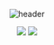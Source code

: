 <div align='center'>

  ![header](https://capsule-render.vercel.app/api?type=waving&color=auto&height=250&section=header&text=SUN%20the%20bolt&fontSize=60&animation=fadeIn)


  <img src="https://img.shields.io/badge/java-007396.svg?&style=for-the-badge&logo=openjdk&logoColor=white"/>
  <img src="https://img.shields.io/badge/python-3776AB?style=for-the-badge&logo=python&logoColor=white"/>
</div>


<!--
**qiosion/qiosion** is a ✨ _special_ ✨ repository because its `README.md` (this file) appears on your GitHub profile.

Here are some ideas to get you started:

- 🔭 I’m currently working on ...
- 🌱 I’m currently learning ...
- 👯 I’m looking to collaborate on ...
- 🤔 I’m looking for help with ...
- 💬 Ask me about ...
- 📫 How to reach me: ...
- 😄 Pronouns: ...
- ⚡ Fun fact: ...


- 뱃지
  https://shields.io/ 여기서 틀 가져와서
  https://simpleicons.org/ 여기서 아이콘 찾음
  
  <img src="https://img.shields.io/badge/아이콘내용(원하는대로)-아이콘바탕색(샵없이)?style=스타일&logo=로고이름&logoColor=white"/>
  - style 은 plastic / flat / flat-square / for-the-badge / social 5가지종류가 있음

  <img src="https://img.shields.io/badge/aws-232F3E?style=flat&logo=amazonaws&logoColor=white"/>

  

- 많이 사용하는 언어 https://github.com/anuraghazra/github-readme-stats
  [![Top Langs](https://github-readme-stats.vercel.app/api/top-langs/?username=깃허브아이디&langs_count=8)](https://github.com/깃허브아이디/github-readme-stats)
  또는
  [![Top Langs](https://github-readme-stats.vercel.app/api/top-langs/?username=깃허브아이디&layout=compact)](https://github.com/깃허브아이디/github-readme-stats)

- 깃허브 상태 https://github.com/anuraghazra/github-readme-stats
  ![Anurag's GitHub stats](https://github-readme-stats.vercel.app/api?username=깃허브아이디&show_icons=true&theme=테마)
  - theme 는 dark / radical / merko / gruvbox / tokyonight / onedark / cobalt / synthwave / highcontrast / dracula

- 깃허브 방문자수 https://hits.seeyoufarm.com/
  여기서 target url 설정한 뒤 검정색 박스 3개중 첫번째거 복붙

- 백준 티어 https://github.com/mazassumnida/mazassumnida

- 헤더 및 푸터 https://github.com/kyechan99/capsule-render
  ![header](https://capsule-render.vercel.app/api?type=wave&color=auto&height=300&section=header&text=capsule%20render&fontSize=90)
  - type : 어느 타입으로 할건지
    wave / egg / shark / slice / rect / soft / rounded / cylinder / waving / transparent
  - color : 배경색 (auto)
  - height : 높이
  - section : 헤더로 할건지 푸터로 할건지
  - text : 내용, 띄어쓰기를 하고 싶으면 %20를 사용해야한다. 예를 들어 "깃 허브"를 쓰려면 "깃%20허브"가 되어야한다.
  - fontSize : 글씨 크기
  - 그외에도 Desc, 텍스트 위치, desx위치 등 다양한 것들이 있다.


- 링크
  <a href="url" > 텍스트나 뱃지 </a>

- 중간정렬 <div align=center>

- 코드블록
  ``` 뒤에 자신이 원하는 언어 작성
  - 예) ```java
        코드내용
        ```

- *기울임* 또는 _기울임_

- **굵음** 또는 __굵음__

- ~~취소선~~

- > 인용글 1
  > > 인용글 2
  > > > 인용글 3

- 글머리기호
  + 목록 1
    + 목록 1-1
      + 목록 1-1-1
  * 목록 1
  - 목록 1

- 수평선, 구분선 --- 또는 *** 또는 ___

- 이미지 ![텍스트](이미지주소링크)


###  프로젝트
- [CBOX](https://github.com/qiosion/movie) : 소규모 극장을 위한 영화 예매 사이트
- [Papang](https://github.com/qiosion/papang) : 육아 상품 및 베이비 시터 고용 사이트
- [Team Mosaic](https://github.com/qiosion/Mosaic) : Dlib를 이용한 모자이크 이미지 생성 사이트
- [주차관리시스템](https://github.com/qiosion/ParkingManagementSystem) : 간단한 주차관리 시스템


-->



